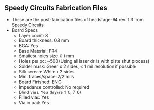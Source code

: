 ## Speedy Circuits Fabrication Files

- These are the post-fabrication files of headstage-64 rev. 1.3 from [Speedy
  Circuits](http://www.speedy-circuits.com.tw/)
- Board Specs:
  - Layer count: 8
  - Board thickness: 0.8 mm
  - BGA: Yes
  - Base Material: FR4
  - Smallest holes size: 0.1 mm
  - Holes per pc:  ~500 (Using all laser drills with plate shut process)
  - Solder mask: Green x 2 sides, < 1 mil resolution if possible
  - Silk screen: White x 2 sides
  - Min. traces/space: 2/2 mils
  - Board Finished: ENIG
  - Impedance controlled: No required
  - Blind vias: Yes (layers 1-6, 7-8)
  - Filled vias: Yes
  - Via in pad: Yes


